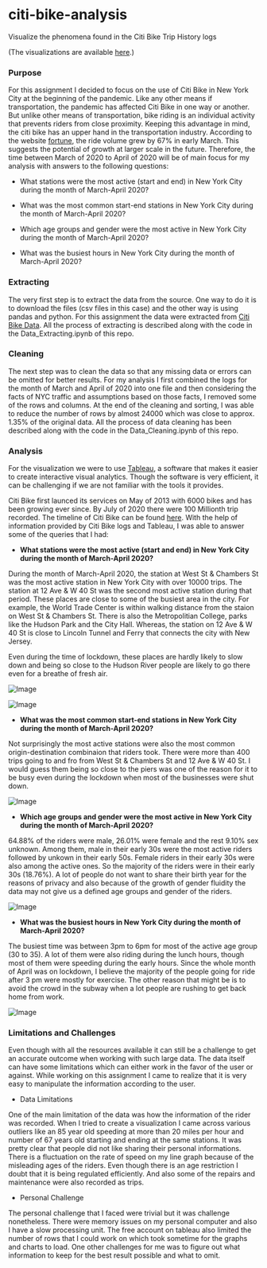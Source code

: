 # citi-bike-analysis

Visualize the phenomena found in the Citi Bike Trip History logs

(The visualizations are available [here](https://public.tableau.com/profile/anumala1700#!/vizhome/Citibike_Data_Visualization/UsagebyAge?publish=yes).)


### Purpose

For this assignment I decided to focus on the use of Citi Bike in New York City at the beginning of the pandemic. Like any other means if transportation, the pandemic has affected Citi Bike in one way or another. But unlike other means of transportation, bike riding is an individual activity that prevents riders from close proximity. Keeping this advantage in mind, the citi bike has an upper hand in the transportation industry. According to the website [fortune](https://fortune.com/2020/06/15/bicycles-coronavirus-cities-lime-citi-bike/), the ride volume grew by 67% in early March. This suggests the potential of growth at larger scale in the future. Therefore, the time between March of 2020 to April of 2020 will be of main focus for my analysis with answers to the following questions:

* What stations were the most active (start and end) in New York City during the month of March-April 2020?

* What was the most common start-end stations in New York City during the month of March-April 2020?

* Which age groups and gender were the most active in New York City  during the month of March-April 2020?

* What was the busiest hours in New York City during the month of March-April 2020?


### Extracting

The very first step is to extract the data from the source. One way to do it is to download the files (csv files in this case) and the other way is using pandas and python. For this assignment the data were extracted from [Citi Bike Data](https://www.citibikenyc.com/system-data). All the process of extracting is described along with the code in the Data_Extracting.ipynb of this repo. 


### Cleaning

The next step was to clean the data so that any missing data or errors can be omitted for better results. For my analysis I first combined the logs for the month of March and April of 2020 into one file and then considering the facts of NYC traffic and assumptions based on those facts, I removed some of the rows and columns. At the end of the cleaning and sorting, I was able to reduce the number of rows by almost 24000 which was close to approx. 1.35% of the original data. All the process of data cleaning has been described along with the code in the Data_Cleaning.ipynb of this repo.


### Analysis

For the visualization we were to use [Tableau](https://www.tableau.com/), a software that makes it easier to create interactive visual analytics. Though the software is very efficient, it can be challenging if we are not familiar with the tools it provides. 

Citi Bike first launced its services on May of 2013 with 6000 bikes and has been growing ever since. By July of 2020 there were 100 Millionth trip recorded. The timeline of Citi Bike can be found [here](https://www.citibikenyc.com/about#:~:text=Citi%20Bike%20launches%20with%206000,stations%20throughout%20Manhattan%20and%20Brooklyn.). With the help of information provided by Citi Bike logs and Tableau, I was able to answer some of the queries that I had:

* **What stations were the most active (start and end) in New York City during the month of March-April 2020?**

During the month of March-April 2020, the station at West St & Chambers St was the most active station in New York City with over 10000 trips. The station at 12 Ave & W 40 St was the second most active station during that period. These places are close to some of the busiest area in the city. For example, the World Trade Center is within walking distance from the staion on West St & Chambers St. There is also the Metropolitian College, parks like the Hudson Park and the City Hall. Whereas, the station on 12 Ave & W 40 St is close to Lincoln Tunnel and Ferry that connects the city with New Jersey. 

Even during the time of lockdown, these places are hardly likely to slow down and being so close to the Hudson River people are likely to go there even for a breathe of fresh air. 

![Image](https://github.com/Anumala89/tableau-challenge/blob/main/Images/Start_station.png)

![Image](https://github.com/Anumala89/tableau-challenge/blob/main/Images/End_station.png)

* **What was the most common start-end stations in New York City during the month of March-April 2020?**

Not surprisingly the most active stations were also the most common origin-destination combinaion that riders took. There were more than 400 trips going to and fro from West St & Chambers St and 12 Ave & W 40 St. I would guess them being so close to the piers was one of the reason for it to be busy even during the lockdown when most of the businesses were shut down. 

![Image](https://github.com/Anumala89/tableau-challenge/blob/main/Images/Routes.png)

* **Which age groups and gender were the most active in New York City during the month of March-April 2020?**

64.88% of the riders were male, 26.01% were female and the rest 9.10% sex unknown. Among them, male in their early 30s were the most active riders followed by unkown in their early 50s. Female riders in their early 30s were also among the active ones. So the majority of the riders were in their early 30s (18.76%). A lot of people do not want to share their birth year for the reasons of privacy and also because of the growth of gender fluidity the data may not give us a defined age groups and gender of the riders.

![Image](https://github.com/Anumala89/tableau-challenge/blob/main/Images/Usage_Gender_Age.png)

* **What was the busiest hours in New York City during the month of March-April 2020?**

The busiest time was between 3pm to 6pm for most of the active age group (30 to 35). A lot of them were also riding during the lunch hours, though most of them were speeding during the early hours. Since the whole month of April was on lockdown, I believe the majority of the people going for ride after 3 pm were mostly for exercise. The other reason that might be is to avoid the crowd in the subway when a lot people are rushing to get back home from work. 

![Image](https://github.com/Anumala89/tableau-challenge/blob/main/Images/Usage_Age_by_hour.png)


### Limitations and Challenges

Even though with all the resources available it can still be a challenge to get an accurate outcome when working with such large data. The data itself can have some limitations which can either work in the favor of the user or against. While working on this assignment I came to realize that it is very easy to manipulate the information according to the user. 

* Data Limitations

One of the main limitation of the data was how the information of the rider was recorded. When I tried to create a visualization I came across various outliers like an 85 year old speeding at more than 20 miles per hour and number of 67 years old starting and ending at the same stations. It was pretty clear that people did not like sharing their personal informations.
There is a fluctuation on the rate of speed on my line graph because of the misleading ages of the riders. Even though there is an age restriction I doubt that it is being regulated efficiently. And also some of the repairs and maintenance were also recorded as trips. 

* Personal Challenge

The personal challenge that I faced were trivial but it was challenge nonetheless. There were memory issues on my personal computer and also I have a slow processing unit. The free account on tableau also limited the number of rows that I could work on which took sometime for the graphs and charts to load. One other challenges for me was to figure out what information to keep for the best result possible and what to omit. 